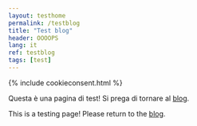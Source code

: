 ```yaml
---
layout: testhome
permalink: /testblog
title: "Test blog"
header: OOOOPS
lang: it
ref: testblog
tags: [test]
---
```


{% include cookieconsent.html %}

Questa è una pagina di test! Si prega di tornare al [blog](/blog).     

This is a testing page! Please return to the [blog](/blog-en).
